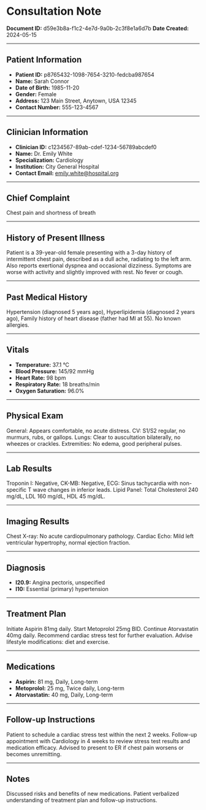 # Consultation Note

**Document ID:** d59e3b8a-f1c2-4e7d-9a0b-2c3f8e1a6d7b
**Date Created:** 2024-05-15

---

## Patient Information

*   **Patient ID:** p8765432-1098-7654-3210-fedcba987654
*   **Name:** Sarah Connor
*   **Date of Birth:** 1985-11-20
*   **Gender:** Female
*   **Address:** 123 Main Street, Anytown, USA 12345
*   **Contact Number:** 555-123-4567

---

## Clinician Information

*   **Clinician ID:** c1234567-89ab-cdef-1234-56789abcdef0
*   **Name:** Dr. Emily White
*   **Specialization:** Cardiology
*   **Institution:** City General Hospital
*   **Contact Email:** emily.white@hospital.org

---

## Chief Complaint

Chest pain and shortness of breath

---

## History of Present Illness

Patient is a 39-year-old female presenting with a 3-day history of intermittent chest pain, described as a dull ache, radiating to the left arm. Also reports exertional dyspnea and occasional dizziness. Symptoms are worse with activity and slightly improved with rest. No fever or cough.

---

## Past Medical History

Hypertension (diagnosed 5 years ago), Hyperlipidemia (diagnosed 2 years ago), Family history of heart disease (father had MI at 55). No known allergies.

---

## Vitals

*   **Temperature:** 37.1 °C
*   **Blood Pressure:** 145/92 mmHg
*   **Heart Rate:** 98 bpm
*   **Respiratory Rate:** 18 breaths/min
*   **Oxygen Saturation:** 96.0%

---

## Physical Exam

General: Appears comfortable, no acute distress. CV: S1/S2 regular, no murmurs, rubs, or gallops. Lungs: Clear to auscultation bilaterally, no wheezes or crackles. Extremities: No edema, good peripheral pulses.

---

## Lab Results

Troponin I: Negative, CK-MB: Negative, ECG: Sinus tachycardia with non-specific T wave changes in inferior leads. Lipid Panel: Total Cholesterol 240 mg/dL, LDL 160 mg/dL, HDL 45 mg/dL.

---

## Imaging Results

Chest X-ray: No acute cardiopulmonary pathology. Cardiac Echo: Mild left ventricular hypertrophy, normal ejection fraction.

---

## Diagnosis

*   **I20.9:** Angina pectoris, unspecified
*   **I10:** Essential (primary) hypertension

---

## Treatment Plan

Initiate Aspirin 81mg daily. Start Metoprolol 25mg BID. Continue Atorvastatin 40mg daily. Recommend cardiac stress test for further evaluation. Advise lifestyle modifications: diet and exercise.

---

## Medications

*   **Aspirin:** 81 mg, Daily, Long-term
*   **Metoprolol:** 25 mg, Twice daily, Long-term
*   **Atorvastatin:** 40 mg, Daily, Long-term

---

## Follow-up Instructions

Patient to schedule a cardiac stress test within the next 2 weeks. Follow-up appointment with Cardiology in 4 weeks to review stress test results and medication efficacy. Advised to present to ER if chest pain worsens or becomes unremitting.

---

## Notes

Discussed risks and benefits of new medications. Patient verbalized understanding of treatment plan and follow-up instructions.